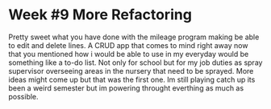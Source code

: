 # Week #9 More Refactoring

Pretty sweet what you have done with the mileage program making be able to edit and delete lines. A CRUD app that comes to mind right away now that you mentioned how i would be able to use in my everyday would be something like a to-do list. Not only for school but for my job duties as spray supervisor overseeing areas in the nursery that need to be sprayed. More ideas might come up but that was the first one. Im still playing catch up its been a weird semester but im powering throught everthing as much as possible.
